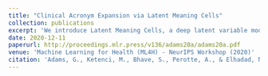 ```yaml
---
title: "Clinical Acronym Expansion via Latent Meaning Cells"
collection: publications
excerpt: 'We introduce Latent Meaning Cells, a deep latent variable model which learns contextualized representations of words by combining local lexical context and metadata.'
date: 2020-12-11
paperurl: http://proceedings.mlr.press/v136/adams20a/adams20a.pdf
venue: 'Machine Learning for Health (ML4H) - NeurIPS Workshop (2020)'
citation: 'Adams, G., Ketenci, M., Bhave, S., Perotte, A., & Elhadad, N. (2020, November). Zero-shot clinical acronym expansion via latent meaning cells. In Machine Learning for Health (pp. 12-40). PMLR.'
---
```


